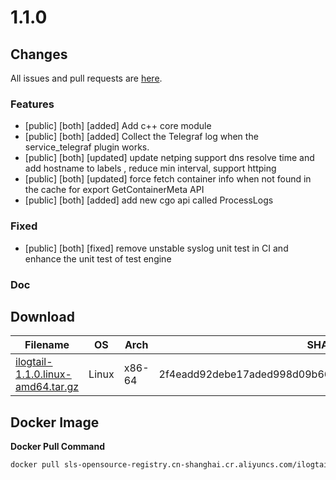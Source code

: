 # 1.1.0
## Changes
All issues and pull requests are [here](https://github.com/alibaba/ilogtail/milestone/10).
### Features
- [public] [both] [added] Add c++ core module
- [public] [both] [added] Collect the Telegraf log when the service_telegraf plugin works.
- [public] [both] [updated] update netping support dns resolve time and add hostname to labels , reduce min interval, support httping
- [public] [both] [updated] force fetch container info when not found in the cache for export GetContainerMeta API   
- [public] [both] [added] add new cgo api called ProcessLogs
### Fixed
- [public] [both] [fixed] remove unstable syslog unit test in CI and enhance the unit test of test engine
### Doc
## Download
| Filename | OS | Arch | SHA256 Checksum |
|  ----  | ----  | ----  | ----  |
|[ilogtail-1.1.0.linux-amd64.tar.gz](https://ilogtail-community-edition.oss-cn-shanghai.aliyuncs.com/1.1.0/ilogtail-1.1.0.linux-amd64.tar.gz)|Linux|x86-64|2f4eadd92debe17aded998d09b6631db595f5f5aec9c8ed6001270b1932cad7d|
## Docker Image
**Docker Pull Command**
``` bash
docker pull sls-opensource-registry.cn-shanghai.cr.aliyuncs.com/ilogtail-community-edition/ilogtail:1.1.0
```
